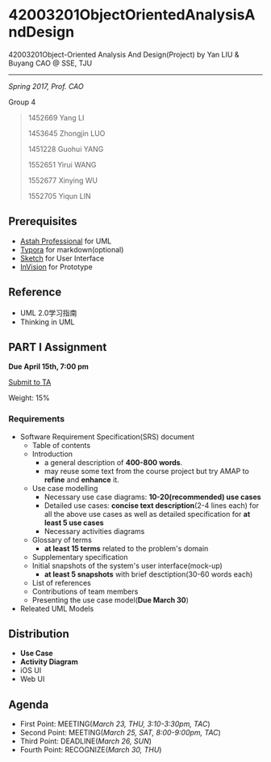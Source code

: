 # 42003201ObjectOrientedAnalysisAndDesign
42003201Object-Oriented Analysis And Design(Project) by Yan LIU & Buyang CAO @ SSE, TJU

------

*Spring 2017, Prof. CAO*

Group 4

> 1452669 Yang LI
>
> 1453645 Zhongjin LUO
>
> 1451228 Guohui YANG
>
> 1552651 Yirui WANG
>
> 1552677	Xinying WU
>
> 1552705 Yiqun LIN

## Prerequisites

- [Astah Professional](http://astah.net/editions/professional) for UML
- [Typora](https://typora.io/) for markdown(optional)
- [Sketch](https://www.sketchapp.com/) for User Interface
- [InVision](https://www.invisionapp.com/) for Prototype

## Reference

- UML 2.0学习指南
- Thinking in UML

## PART I Assignment

**Due April 15th, 7:00 pm**

[Submit to TA](mailto:13122362186@163.com)

Weight: 15%

### Requirements

- Software Requirement Specification(SRS) document
  - Table of contents
  - Introduction
    - a general description of **400-800 words**.
    - may reuse some text from the course project but try AMAP to **refine** and **enhance** it.
  - Use case modelling
    - Necessary use case diagrams: **10-20(recommended) use cases**
    - Detailed use cases: **concise text description**(2-4 lines each) for all the above use cases as well as detailed specification for **at least 5 use cases**
    - Necessary activities diagrams
  - Glossary of terms
    - **at least 15 terms** related to the problem's domain
  - Supplementary specification
  - Initial snapshots of the system's user interface(mock-up)
    - **at least 5 snapshots** with brief desctiption(30-60 words each)
  - List of references
  - Contributions of team members
  - Presenting the use case model(**Due March 30**)
- Releated UML Models

## Distribution

- **Use Case**
- **Activity Diagram**
- iOS UI
- Web UI

## Agenda

- First Point: MEETING(*March 23, THU, 3:10-3:30pm, TAC*)
- Second Point: MEETING(*March 25, SAT, 8:00-9:00pm, TAC*)
- Third Point: DEADLINE(*March 26, SUN*)
- Fourth Point: RECOGNIZE(*March 30, THU*)

